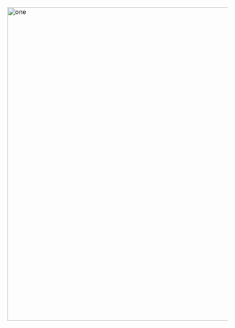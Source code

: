 <img width="716" alt="one" src="https://github.com/user-attachments/assets/04eecb8d-d5de-4fd4-a561-a9c46a1ac946" />
